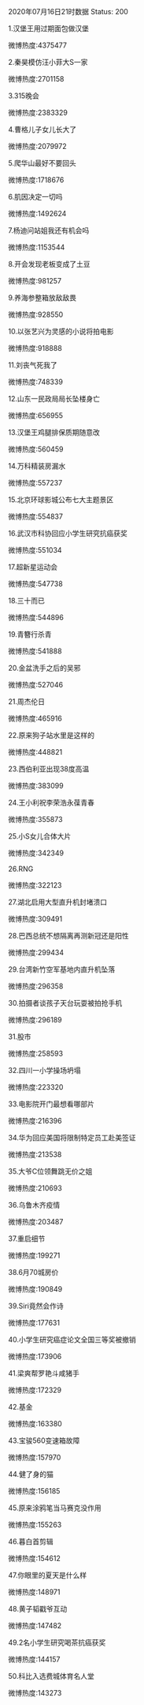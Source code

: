 2020年07月16日21时数据
Status: 200

1.汉堡王用过期面包做汉堡

微博热度:4375477

2.秦昊模仿汪小菲大S一家

微博热度:2701158

3.315晚会

微博热度:2383329

4.曹格儿子女儿长大了

微博热度:2079972

5.爬华山最好不要回头

微博热度:1718676

6.肌因决定一切吗

微博热度:1492624

7.杨迪问站姐我还有机会吗

微博热度:1153544

8.开会发现老板变成了土豆

微博热度:981257

9.养海参整箱放敌敌畏

微博热度:928550

10.以张艺兴为灵感的小说将拍电影

微博热度:918888

11.刘丧气死我了

微博热度:748339

12.山东一民政局局长坠楼身亡

微博热度:656955

13.汉堡王鸡腿排保质期随意改

微博热度:560459

14.万科精装房漏水

微博热度:557237

15.北京环球影城公布七大主题景区

微博热度:554837

16.武汉市科协回应小学生研究抗癌获奖

微博热度:551034

17.超新星运动会

微博热度:547738

18.三十而已

微博热度:544896

19.青簪行杀青

微博热度:541888

20.金盆洗手之后的吴邪

微博热度:527046

21.周杰伦日

微博热度:465916

22.原来狗子站水里是这样的

微博热度:448821

23.西伯利亚出现38度高温

微博热度:383099

24.王小利祝李荣浩永葆青春

微博热度:355873

25.小S女儿合体大片

微博热度:342349

26.RNG

微博热度:322123

27.湖北启用大型直升机封堵溃口

微博热度:309491

28.巴西总统不想隔离再测新冠还是阳性

微博热度:299434

29.台湾新竹空军基地内直升机坠落

微博热度:296358

30.拍摄者谈孩子天台玩耍被拍抢手机

微博热度:296189

31.股市

微博热度:258593

32.四川一小学操场坍塌

微博热度:223320

33.电影院开门最想看哪部片

微博热度:216396

34.华为回应美国将限制特定员工赴美签证

微博热度:213538

35.大爷C位领舞跳无价之姐

微博热度:210693

36.乌鲁木齐疫情

微博热度:203487

37.重启细节

微博热度:199271

38.6月70城房价

微博热度:190849

39.Siri竟然会作诗

微博热度:177631

40.小学生研究癌症论文全国三等奖被撤销

微博热度:173906

41.梁爽帮罗艳斗咸猪手

微博热度:172329

42.基金

微博热度:163380

43.宝骏560变速箱故障

微博热度:157970

44.健了身的猫

微博热度:156185

45.原来涂鸦笔当马赛克没作用

微博热度:155263

46.暮白首剪辑

微博热度:154612

47.你眼里的夏天是什么样

微博热度:148971

48.黄子韬戳爷互动

微博热度:147482

49.2名小学生研究喝茶抗癌获奖

微博热度:144157

50.科比入选费城体育名人堂

微博热度:143273

